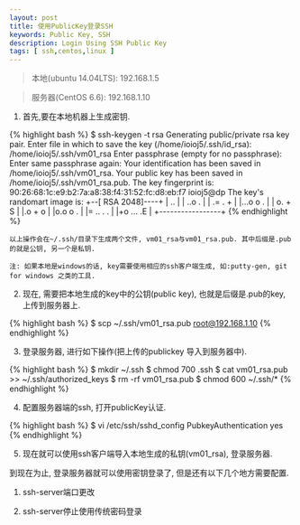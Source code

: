 ```yaml
---
layout: post
title: 使用PublicKey登录SSH
keywords: Public Key, SSH
description: Login Using SSH Public Key
tags: [ ssh,centos,linux ]
---
```


> 本地(ubuntu 14.04LTS): 192.168.1.5

> 服务器(CentOS 6.6): 192.168.1.10

1. 首先,要在本地机器上生成密钥.

{% highlight bash %}
$ ssh-keygen -t rsa
Generating public/private rsa key pair.
Enter file in which to save the key (/home/ioioj5/.ssh/id_rsa): /home/ioioj5/.ssh/vm01_rsa
Enter passphrase (empty for no passphrase): 
Enter same passphrase again: 
Your identification has been saved in /home/ioioj5/.ssh/vm01_rsa.
Your public key has been saved in /home/ioioj5/.ssh/vm01_rsa.pub.
The key fingerprint is:
90:26:68:1c:e9:b2:7a:a8:38:f4:31:52:fc:d8:eb:f7 ioioj5@dp
The key's randomart image is:
+--[ RSA 2048]----+
|  ..             |
| ..o   .         |
| .= . +          |
|...o o .         |
| o. +   S        |
|.o + o           |
|o.o o .          |
|= .. . .         |
|+o  ... .E       |
+-----------------+
{% endhighlight %}

	以上操作会在~/.ssh/目录下生成两个文件, vm01_rsa与vm01_rsa.pub. 其中后缀是.pub的就是公钥, 另一个是私钥.

	注: 如果本地是windows的话, key需要使用相应的ssh客户端生成, 如:putty-gen, git for windows 之类的工具.

	

2. 现在, 需要把本地生成的key中的公钥(public key), 也就是后缀是.pub的key,上传到服务器上.

{% highlight bash %}
$ scp ~/.ssh/vm01_rsa.pub root@192.168.1.10
{% endhighlight %}

3. 登录服务器, 进行如下操作(把上传的publickey 导入到服务器中).

{% highlight bash %}
$ mkdir ~/.ssh
$ chmod 700 .ssh
$ cat vm01_rsa.pub >> ~/.ssh/authorized_keys
$ rm -rf vm01_rsa.pub
$ chmod 600 ~/.ssh/*
{% endhighlight %}

4. 配置服务器端的ssh, 打开publicKey认证.

{% highlight bash %}
$ vi /etc/ssh/sshd_config
PubkeyAuthentication yes
{% endhighlight %}

5. 现在就可以使用ssh客户端导入本地生成的私钥(vm01_rsa), 登录服务器.

到现在为止, 登录服务器就可以使用密钥登录了, 但是还有以下几个地方需要配置.

1. ssh-server端口更改

2. ssh-server停止使用传统密码登录




























